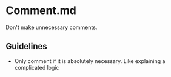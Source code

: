 # Comment.md

Don't make unnecessary comments.

## Guidelines

- Only comment if it is absolutely necessary. Like explaining a complicated logic